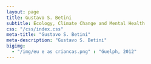 ```yaml
---
layout: page
title: Gustavo S. Betini
subtitle: Ecology, Climate Change and Mental Health
css: "/css/index.css"
meta-title: "Gustavo S. Betini"
meta-description: "Gustavo S. Betini"
bigimg:
  - "/img/eu e as criancas.png" : "Guelph, 2012"
---
```

